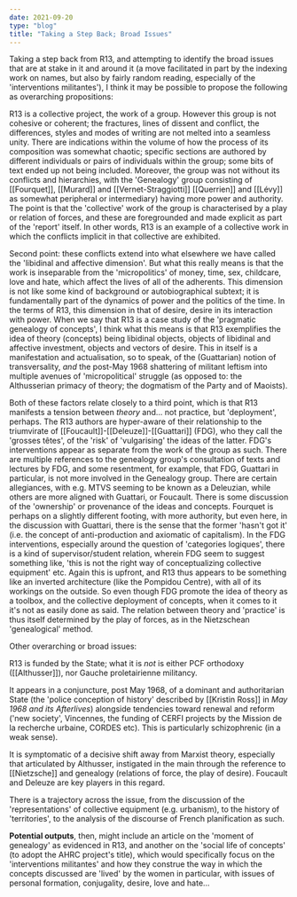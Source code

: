 ```yaml
---
date: 2021-09-20
type: "blog"
title: "Taking a Step Back; Broad Issues"
---
```


Taking a step back from R13, and attempting to identify the broad issues
that are at stake in it and around it (a move facilitated in part by the
indexing work on names, but also by fairly random reading, especially of
the 'interventions militantes'), I think it may be possible to propose
the following as overarching propositions:

R13 is a collective project, the work of a group. However this group is
not cohesive or coherent; the fractures, lines of dissent and conflict,
the differences, styles and modes of writing are not melted into a
seamless unity. There are indications within the volume of how the
process of its composition was somewhat chaotic; specific sections are
authored by different individuals or pairs of individuals within the
group; some bits of text ended up not being included. Moreover, the
group was not without its conflicts and hierarchies, with the
'Genealogy' group consisting of [[Fourquet]], [[Murard]] and [[Vernet-Straggiotti]]
[[Querrien]] and [[Lévy]] as somewhat peripheral or intermediary) having more
power and authority. The point is that the 'collective' work of the
group is characterised by a play or relation of forces, and these are
foregrounded and made explicit as part of the 'report' itself. In other
words, R13 is an example of a collective work in which the conflicts
implicit in that collective are exhibited.

Second point: these conflicts extend into what elsewhere we have called 
the 'libidinal and affective dimension'. But what this really means is
that the work is inseparable from the 'micropolitics' of money, time,
sex, childcare, love and hate, which affect the lives of all of the
adherents. This dimension is not like some kind of background or
autobiographical subtext; it is fundamentally part of the dynamics of
power and the politics of the time. In the terms of R13, this dimension
in that of desire, desire in its interaction with power. When we say
that R13 is a case study of the 'pragmatic genealogy of concepts', I
think what this means is that R13 exemplifies the idea of theory
(concepts) being libidinal objects, objects of libidinal and affective
investment, objects and vectors of desire. This in itself is a
manifestation and actualisation, so to speak, of the (Guattarian) notion
of transversality, *and* the post-May 1968 shattering of militant
leftism into multiple avenues of 'micropolitical' struggle (as opposed
to: the Althusserian primacy of theory; the dogmatism of the Party and
of Maoists).

Both of these factors relate closely to a third point, which is that R13
manifests a tension between *theory* and... not practice, but
'deployment', perhaps. The R13 authors are hyper-aware of their
relationship to the triumvirate of [[Foucault]]-[[Deleuze]]-[[Guattari]] (FDG), who
they call the 'grosses têtes', of the 'risk' of 'vulgarising' the ideas
of the latter. FDG's interventions appear as separate from the work of
the group as such. There are multiple references to the genealogy
group's consultation of texts and lectures by FDG, and some resentment,
for example, that FDG, Guattari in particular, is not more involved in
the Genealogy group. There are certain allegiances, with e.g. MTVS
seeming to be known as a Deleuzian, while others are more aligned with
Guattari, or Foucault. There is some discussion of the 'ownership' or
provenance of the ideas and concepts. Fourquet is perhaps on a slightly
different footing, with more authority, but even here, in the discussion
with Guattari, there is the sense that the former 'hasn't got it' (i.e.
the concept of anti-production and axiomatic of capitalism). In the FDG
interventions, especially around the question of 'categories logiques',
there is a kind of supervisor/student relation, wherein FDG seem to
suggest something like, 'this is not the right way of conceptualizing
collective equipment' etc. Again this is upfront, and R13 thus appears
to be something like an inverted architecture (like the Pompidou
Centre), with all of its workings on the outside. So even though FDG
promote the idea of theory as a toolbox, and the collective deployment
of concepts, when it comes to it it's not as easily done as said. The
relation between theory and 'practice' is thus itself determined by the
play of forces, as in the Nietzschean 'genealogical' method.

Other overarching or broad issues:

R13 is funded by the State; what it is *not* is either PCF orthodoxy
([[Althusser]]), nor Gauche proletairienne militancy.

It appears in a conjuncture, post May 1968, of a dominant and
authoritarian State (the 'police conception of history' described by
[[Kristin Ross]] in *May 1968 and its Afterlives*) alongside tendencies
toward renewal and reform ('new society', Vincennes, the funding of
CERFI projects by the Mission de la recherche urbaine, CORDES etc). This
is particularly schizophrenic (in a weak sense).

It is symptomatic of a decisive shift away from Marxist theory,
especially that articulated by Althusser, instigated in the main through
the reference to [[Nietzsche]] and genealogy (relations of force, the play
of desire). Foucault and Deleuze are key players in this regard.

There is a trajectory across the issue, from the discussion of the
'representations' of collective equipment (e.g. urbanism), to the
history of 'territories', to the analysis of the discourse of French
planification as such.

**Potential outputs**, then, might include an article on the 'moment of
genealogy' as evidenced in R13, and another on the 'social life of
concepts' (to adopt the AHRC project's title), which would specifically
focus on the 'interventions militantes' and how they construe the way in
which the concepts discussed are 'lived' by the women in particular,
with issues of personal formation, conjugality, desire, love and hate...
